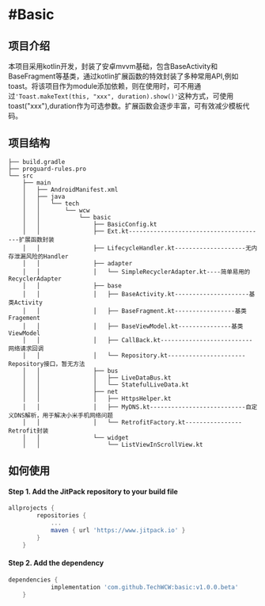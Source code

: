 # #Basic

## 项目介绍

本项目采用kotlin开发，封装了安卓mvvm基础，包含BaseActivity和BaseFragment等基类，通过kotlin扩展函数的特效封装了多种常用API,例如toast。将该项目作为module添加依赖，则在使用时，可不用通过`'Toast.makeText(this, "xxx", duration).show()'`这种方式，可使用toast("xxx"),duration作为可选参数。扩展函数会逐步丰富，可有效减少模板代码。

## 项目结构

```
├── build.gradle
├── proguard-rules.pro
└── src
    ├── main
    │   ├── AndroidManifest.xml
    │   ├── java
    │   │   └── tech
    │   │       └── wcw
    │   │           └── basic
    │   │               ├── BasicConfig.kt
    │   │               ├── Ext.kt---------------------------------------扩展函数封装
    │   │               ├── LifecycleHandler.kt--------------------无内存泄漏风险的Handler
    │   │               ├── adapter
    │   │               │   └── SimpleRecyclerAdapter.kt----简单易用的RecyclerAdapter
    │   │               ├── base
    │   │               │   ├── BaseActivity.kt---------------------基类Activity
    │   │               │   ├── BaseFragment.kt-----------------基类Fragement
    │   │               │   ├── BaseViewModel.kt---------------基类ViewModel
    │   │               │   ├── CallBack.kt--------------------------网络请求回调
    │   │               │   └── Repository.kt----------------------Repository接口，暂无方法
    │   │               ├── bus
    │   │               │   ├── LiveDataBus.kt
    │   │               │   └── StatefulLiveData.kt
    │   │               ├── net
    │   │               │   ├── HttpsHelper.kt
    │   │               │   ├── MyDNS.kt---------------------------自定义DNS解析，用于解决小米手机网络问题
    │   │               │   └── RetrofitFactory.kt----------------Retrofit封装
    │   │               └── widget
    │   │                   └── ListViewInScrollView.kt
```



## 如何使用

#### Step 1. Add the JitPack repository to your build file

```groovy
allprojects {
		repositories {
			...
			maven { url 'https://www.jitpack.io' }
		}
	}
```
#### Step 2. Add the dependency

```groovy
dependencies {
	        implementation 'com.github.TechWCW:basic:v1.0.0.beta'
	}
```

